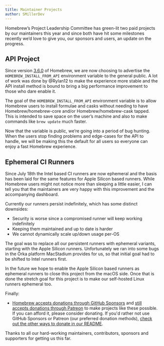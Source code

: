 ```yaml
---
title: Maintainer Projects
author: SMillerDev
---
```


Homebrew’s Project Leadership Committee has green-lit two paid projects by our maintainers this year and since both have hit some milestones recently we’d love to give you, our sponsors and users, an update on the progress.

## API Project
Since version [3.6.0](./2022-09-07-homebrew-3.6.0.md) of Homebrew, we are now choosing to advertise the `HOMEBREW_INSTALL_FROM_API` environment variable to the general public. A lot of work was done by @Rylan12 to make the experience more stable and the API install method is bound to bring a big performance improvement to those who dare enable it.

The goal of the `HOMEBREW_INSTALL_FROM_API` environment variable is to allow Homebrew users to install formulae and casks without needing to have Homebrew/homebrew-core and/or Homebrew/homebrew-cask tapped. This is intended to save space on the user’s machine and also to make commands like `brew update` much faster.

Now that the variable is public, we’re going into a period of bug hunting. When the users stop finding problems and edge-cases for the API to handle, we will be making this the default for all users so everyone can enjoy a fast Homebrew experience.

## Ephemeral CI Runners
Since July 18th the Intel based CI runners are now ephemeral and the basis has been laid for the same features for Apple Silicon based runners. While Homebrew users might not notice more than sleeping a little easier, I can tell you that the maintainers are very happy with this improvement and the accompanying dashboard.

Currently our runners persist indefinitely, which has some distinct downsides:
- Security is worse since a compromised runner will keep working indefinitely
- Keeping them maintained and up to date is harder
- We cannot dynamically scale up/down usage per-OS

The goal was to replace all our persistent runners with ephemeral variants, starting with the Apple Silicon runners. Unfortunately we ran into some bugs in the Orka platform MacStadium provides for us, so that initial goal had to be shifted to Intel runners first.

In the future we hope to enable the Apple Silicon based runners as ephemeral runners to close this project from the macOS side. Once that is done the stretch goal for this project is to make our self-hosted Linux runners ephemeral too.

Finally:

- [Homebrew accepts donations through GitHub Sponsors](https://github.com/sponsors/Homebrew) and [still accepts donations through Patreon](https://www.patreon.com/homebrew) to make projects like these possible. If you can afford it, please consider donating. If you'd rather not use GitHub Sponsors or Patreon (our preferred donation methods), [check out the other ways to donate in our README](https://github.com/homebrew/brew/#donations).

Thanks to all our hard-working maintainers, contributors, sponsors and supporters for getting us this far.
